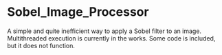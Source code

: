 # Sobel_Image_Processor
A simple and quite inefficient way to apply a Sobel filter to an image.
Multithreaded execution is currently in the works. Some code is included, but it does not function.

